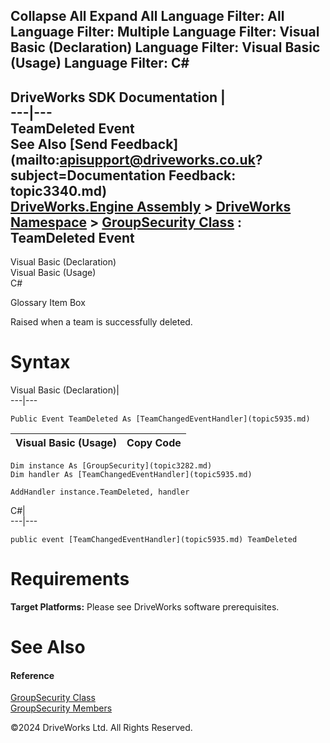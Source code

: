        

 Collapse All Expand All  Language Filter: All  Language Filter: Multiple  Language Filter: Visual Basic (Declaration) Language Filter: Visual Basic (Usage) Language Filter: C#  
---  
DriveWorks SDK Documentation  |   
---|---  
TeamDeleted Event   
See Also [Send Feedback](mailto:apisupport@driveworks.co.uk?subject=Documentation Feedback: topic3340.md)  
[DriveWorks.Engine Assembly](topic2156.md) > [DriveWorks Namespace](topic2159.md) > [GroupSecurity Class](topic3282.md) : TeamDeleted Event  
---  
  
Visual Basic (Declaration)    
Visual Basic (Usage)    
C# 

Glossary Item Box

Raised when a team is successfully deleted. 

# Syntax

Visual Basic (Declaration)|   
---|---  
      
    
    Public Event TeamDeleted As [TeamChangedEventHandler](topic5935.md)  
  
Visual Basic (Usage)| Copy Code  
---|---  
      
    
    Dim instance As [GroupSecurity](topic3282.md)
    Dim handler As [TeamChangedEventHandler](topic5935.md)
     
    AddHandler instance.TeamDeleted, handler  
  
C#|   
---|---  
      
    
    public event [TeamChangedEventHandler](topic5935.md) TeamDeleted  
  
# Requirements

**Target Platforms:** Please see DriveWorks software prerequisites.

# See Also

#### Reference

[GroupSecurity Class](topic3282.md)   
[GroupSecurity Members](topic3283.md)

©2024 DriveWorks Ltd. All Rights Reserved.
